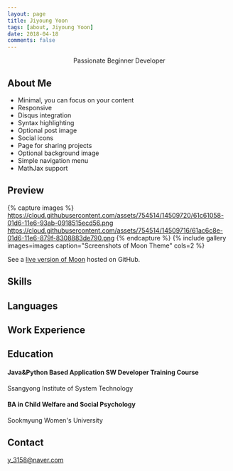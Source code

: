```yaml
---
layout: page
title: Jiyoung Yoon
tags: [about, Jiyoung Yoon]
date: 2018-04-18
comments: false
---
```


<center>Passionate Beginner Developer</center>

## About Me
* Minimal, you can focus on your content
* Responsive
* Disqus integration
* Syntax highlighting
* Optional post image
* Social icons
* Page for sharing projects
* Optional background image
* Simple navigation menu
* MathJax support

## Preview

{% capture images %}
    https://cloud.githubusercontent.com/assets/754514/14509720/61c61058-01d6-11e6-93ab-0918515ecd56.png
    https://cloud.githubusercontent.com/assets/754514/14509716/61ac6c8e-01d6-11e6-879f-8308883de790.png
{% endcapture %}
{% include gallery images=images caption="Screenshots of Moon Theme" cols=2 %}

See a [live version of Moon](http://taylantatli.github.io/Moon) hosted on GitHub.



## Skills



## Languages



## Work Experience





## Education

<i class="fa fa-graduation-cap"></i><h4>Java&Python Based Application SW Developer Training Course</h4> Ssangyong Institute of System Technology

<i class="fa fa-graduation-cap"></i><h4>BA in Child Welfare and Social Psychology</h4> Sookmyung Women's University

## Contact

<i class="fa fa-fw fa-envelope-square"></i>y_3158@naver.com
